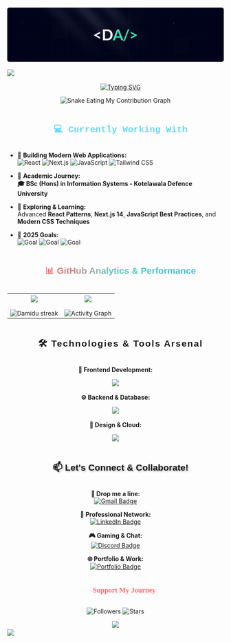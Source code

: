 <p align="center">
  <img src="Cover.png" alt="Banner Image" />
</p>

<!--horizontal divider(gradient)-->
<img src="https://user-images.githubusercontent.com/73097560/115834477-dbab4500-a447-11eb-908a-139a6edaec5c.gif">
<br/>

<!--- Readme Typing SVG --> 
<div id="user-content-toc">
<ul align="center">
<a href="https://git.io/typing-svg"><img src="https://readme-typing-svg.demolab.com?font=Montserrat&size=32&pause=1200&color=A9FEF7&vCenter=true&width=650&lines=Hi+%F0%9F%91%8B%2C+I'm+Damidu+Abeysinghe;Information+Systems+Student;Frontend+Developer;Turning+Caffeine+Into+Code+%E2%98%95;Building+Amazing+Web+Experiences" alt="Typing SVG" /></a></ul>
</div>
  
<!--- snake animation --> 
<p align="center">
  <img src="https://raw.githubusercontent.com/Damiduuofc/Snake-in-Contribution-Grid/output/github-contribution-grid-snake.svg" alt="Snake Eating My Contribution Graph" />
</p>



<!--Current Work Section-->
<div id="user-content-toc">
<ul align="center">
<summary><h2 style="display: inline-block; font-family: 'Courier New', monospace; color: #61DAFB;">💻 Currently Working With</h2></summary>
</ul>
</div>

- 🔭 **Building Modern Web Applications:**  
   ![React](https://img.shields.io/badge/-React-61DAFB?logo=react&logoColor=white&style=for-the-badge)
   ![Next.js](https://img.shields.io/badge/-Next.js-000000?logo=next.js&logoColor=white&style=for-the-badge)
   ![JavaScript](https://img.shields.io/badge/-JavaScript-007ACC?logo=javascript&logoColor=white&style=for-the-badge)
   ![Tailwind CSS](https://img.shields.io/badge/-Tailwind_CSS-38B2AC?logo=tailwind-css&logoColor=white&style=for-the-badge)

- 🌱 **Academic Journey:**  
   **🎓 BSc (Hons) in Information Systems - Kotelawala Defence University**

- 🚀 **Exploring & Learning:**  
   Advanced **React Patterns**, **Next.js 14**, **JavaScript Best Practices**, and **Modern CSS Techniques**

- 🎯 **2025 Goals:**  
   ![Goal](https://img.shields.io/badge/Create-Amazing_Web_Apps-FF6B6B?style=for-the-badge)
   ![Goal](https://img.shields.io/badge/Contribute-Open_Source-4ECDC4?style=for-the-badge)
   ![Goal](https://img.shields.io/badge/Master-JavaScript-3178C6?style=for-the-badge)

<!--- GitHub Stats Section -->
<div id="user-content-toc">
<ul align="center">
<summary><h2 style="display: inline-block; font-family: 'Arial Black', sans-serif; background: linear-gradient(90deg, #FF6B6B, #4ECDC4, #45B7D1); -webkit-background-clip: text; -webkit-text-fill-color: transparent;">📊 GitHub Analytics & Performance</h2></summary>
</ul>
</div>

<p align="center">
<table align="center">
<tr border="none">
<td width="50%" align="center">

<img align="center" src="https://github-readme-stats-eight-theta.vercel.app/api?username=Damiduuofc&theme=algolia&show_icons=true&count_private=true&include_all_commits=true" />
<br></br>
<img title="🔥 Streak Stats" alt="Damidu streak" src="https://github-readme-streak-stats.herokuapp.com/?user=Damiduuofc&theme=algolia&border_radius=10" /> 
</td>

<td width="50%" align="center">

<img align="center" src="https://github-readme-stats-eight-theta.vercel.app/api/top-langs/?username=Damiduuofc&theme=algolia&layout=compact&langs_count=10"/>
<br></br>
<img src="https://github-readme-activity-graph.vercel.app/graph?username=Damiduuofc&bg_color=0f2027&color=1cafc0&line=1cafc0&point=1cafc0&area=true&hide_border=true" alt="Activity Graph" width="400"/>

</td>
</tr>
</table>
</p> 

<!--Tech Stack Section-->
<div id="user-content-toc">
<ul align="center">
<summary><h2 style="display: inline-block; font-family: 'Impact', sans-serif; letter-spacing: 2px;">🛠️ Technologies & Tools Arsenal</h2></summary>
</ul>
</div>

<div align="center">

**🎨 Frontend Development:**
<p align="center">
<a href="https://skillicons.dev">
<img src="https://skillicons.dev/icons?i=html,css,js,ts,react,nextjs,vite,tailwind&perline=8" />
</a>
</p>

**⚙️ Backend & Database:**
<p align="center">
<a href="https://skillicons.dev">
<img src="https://skillicons.dev/icons?i=java,firebase,mongodb&perline=3" />
</a>
</p>

**🎯 Design & Cloud:**
<p align="center">
<a href="https://skillicons.dev">
<img src="https://skillicons.dev/icons?i=figma,ps&perline=3" />
</a>
</p>

</div>

<!-- Contact Section -->
<div id="user-content-toc">
<ul align="center">
<summary><h2 style="display: inline-block; font-family: 'Trebuchet MS', sans-serif; text-shadow: 2px 2px 4px rgba(0,0,0,0.3);">📫 Let's Connect & Collaborate!</h2></summary>
</ul>
</div>

<div align="center">

**📧 Drop me a line:**  
[![Gmail Badge](https://img.shields.io/badge/-damiduofc@gmail.com-D14836?logo=gmail&logoColor=white&style=for-the-badge&labelColor=D14836)](mailto:damiduofc@gmail.com)

**💼 Professional Network:**  
[![LinkedIn Badge](https://img.shields.io/badge/-Damidu_Abeysinghe-0077B5?logo=linkedin&logoColor=white&style=for-the-badge&labelColor=0077B5)](https://www.linkedin.com/in/damidu-abeysinghe/)

**🎮 Gaming & Chat:**  
[![Discord Badge](https://img.shields.io/badge/-damiduuofc-7289DA?logo=discord&logoColor=white&style=for-the-badge&labelColor=7289DA)](https://discordapp.com/users/672000104818802688)

**🌐 Portfolio & Work:**  
[![Portfolio Badge](https://img.shields.io/badge/-My_Portfolio-FF5722?logo=google-chrome&logoColor=white&style=for-the-badge&labelColor=FF5722)](https://damidusportfolio.vercel.app)

</div>

<!-- Social Media Icons -->


<!-- Support Section -->
<div id="user-content-toc">
<ul align="center">
<summary><h3 style="display: inline-block; font-family: 'Comic Sans MS', cursive; color: #FF6B6B;">💖 Support My Journey</h3></summary>
</ul>
</div>


<!--Profile Stats-->
<div align="center">

![Followers](https://img.shields.io/github/followers/Damiduuofc?logo=github&style=for-the-badge&color=0891b2&labelColor=1c1917&label=FOLLOWERS)
![Stars](https://img.shields.io/github/stars/Damiduuofc?logo=github&style=for-the-badge&color=fbbf24&labelColor=1c1917&label=TOTAL+STARS)

</div>

<!--Footer Wave-->
<div align="center">
<img src="https://capsule-render.vercel.app/api?type=waving&color=gradient&height=120&section=footer&text=Thanks%20for%20visiting!&fontSize=24&fontColor=fff&animation=twinkling"/>
</div>

<!--horizontal divider(gradient)-->
<img src="https://user-images.githubusercontent.com/73097560/115834477-dbab4500-a447-11eb-908a-139a6edaec5c.gif">
